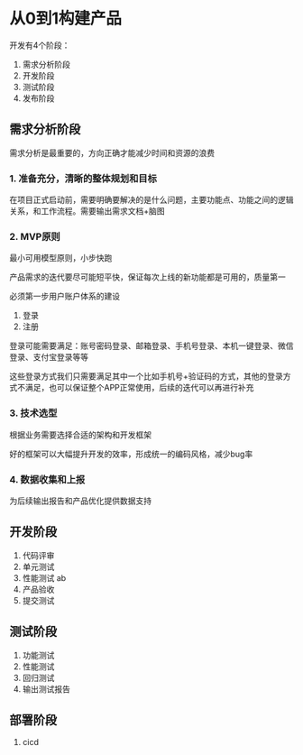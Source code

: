 # 从0到1构建产品

开发有4个阶段：
1. 需求分析阶段
2. 开发阶段
3. 测试阶段
4. 发布阶段

## 需求分析阶段
需求分析是最重要的，方向正确才能减少时间和资源的浪费

### 1. 准备充分，清晰的整体规划和目标
在项目正式启动前，需要明确要解决的是什么问题，主要功能点、功能之间的逻辑关系，和工作流程。需要输出需求文档+脑图

### 2. MVP原则
最小可用模型原则，小步快跑

产品需求的迭代要尽可能短平快，保证每次上线的新功能都是可用的，质量第一

必须第一步用户账户体系的建设
1. 登录
2. 注册

登录可能需要满足：账号密码登录、邮箱登录、手机号登录、本机一键登录、微信登录、支付宝登录等等

这些登录方式我们只需要满足其中一个比如手机号+验证码的方式，其他的登录方式不满足，也可以保证整个APP正常使用，后续的迭代可以再进行补充

### 3. 技术选型
根据业务需要选择合适的架构和开发框架

好的框架可以大幅提升开发的效率，形成统一的编码风格，减少bug率

### 4. 数据收集和上报
为后续输出报告和产品优化提供数据支持

## 开发阶段
1. 代码评审
2. 单元测试
3. 性能测试 ab
4. 产品验收
5. 提交测试

## 测试阶段
1. 功能测试
2. 性能测试
3. 回归测试
4. 输出测试报告

## 部署阶段
1. cicd